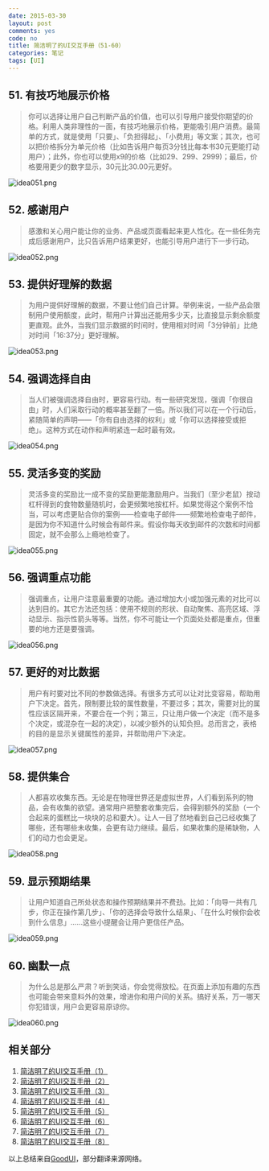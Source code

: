 ```yaml
---
date: 2015-03-30
layout: post
comments: yes
code: no
title: 简洁明了的UI交互手册（51-60）
categories: 笔记
tags: [UI]
---
```


## 51. 有技巧地展示价格

> 你可以选择让用户自己判断产品的价值，也可以引导用户接受你期望的价格。利用人类非理性的一面，有技巧地展示价格，更能吸引用户消费。最简单的方式，就是使用「只要」、「负担得起」、「小费用」等文案；其次，也可以把价格拆分为单元价格（比如告诉用户每页3分钱比每本书30元更能打动用户）；此外，你也可以使用x9的价格（比如29、299、2999)；最后，价格要用更少的数字显示，30元比30.00元更好。

![idea051.png][1]

## 52. 感谢用户

> 感激和关心用户能让你的业务、产品或页面看起来更人性化。在一些任务完成后感谢用户，比只告诉用户结果更好，也能引导用户进行下一步行动。

![idea052.png][2]

## 53. 提供好理解的数据

> 为用户提供好理解的数据，不要让他们自己计算。举例来说，一些产品会限制用户使用额度，此时，帮用户计算出还能用多少天，比直接显示剩余额度更直观。此外，当我们显示数据的时间时，使用相对时间「3分钟前」比绝对时间「16:37分」更好理解。

![idea053.png][3]

## 54. 强调选择自由

> 当人们被强调选择自由时，更容易行动。有一些研究发现，强调「你很自由」时，人们采取行动的概率甚至翻了一倍。所以我们可以在一个行动后，紧随简单的声明——「你有自由选择的权利」或「你可以选择接受或拒绝」。这种方式在动作和声明紧连一起时最有效。

![idea054.png][4]

## 55. 灵活多变的奖励

> 灵活多变的奖励比一成不变的奖励更能激励用户。当我们（至少老鼠）按动杠杆得到的食物数量随机时，会更频繁地按杠杆。如果觉得这个案例不恰当，可以考虑更贴合你的案例——检查电子邮件——频繁地检查电子邮件，是因为你不知道什么时候会有邮件来。假设你每天收到邮件的次数和时间都固定，就不会那么上瘾地检查了。

![idea055.png][5]

## 56. 强调重点功能

> 强调重点，让用户注意最重要的功能。通过增加大小或加强元素的对比可以达到目的。其它方法还包括：使用不规则的形状、自动聚焦、高亮区域、浮动显示、指示性箭头等等。当然，你不可能让一个页面处处都是重点，但重要的地方还是要强调。

![idea056.png][6]

## 57. 更好的对比数据

> 用户有时要对比不同的参数做选择。有很多方式可以让对比变容易，帮助用户下决定。首先，限制要比较的属性数量，不要过多；其次，需要对比的属性应该区隔开来，不要合在一个列；第三，只让用户做一个决定（而不是多个决定，或混杂在一起的决定），以减少额外的认知负担。总而言之，表格的目的是显示关键属性的差异，并帮助用户下决定。

![idea057.png][7]

## 58. 提供集合

> 人都喜欢收集东西。无论是在物理世界还是虚拟世界，人们看到系列的物品，会有收集的欲望。通常用户把整套收集完后，会得到额外的奖励（一个合起来的蛋糕比一块块的总和要大）。让人一目了然地看到自己已经收集了哪些，还有哪些未收集，会更有动力继续。最后，如果收集的是稀缺物，人们的动力也会更足。

![idea058.png][8]

## 59. 显示预期结果

> 让用户知道自己所处状态和操作预期结果并不费劲。比如：「向导一共有几步，你正在操作第几步」、「你的选择会导致什么结果」、「在什么时候你会收到什么信息」……这些小提醒会让用户更信任产品。

![idea059.png][9]

## 60. 幽默一点

> 为什么总是那么严肃？听到笑话，你会觉得放松。在页面上添加有趣的东西也可能会带来意料外的效果，增进你和用户间的关系。搞好关系，万一哪天你犯错误，用户会更容易原谅你。

![idea060.png][10]


  [1]: https://wangdaodao.com/usr/uploads/2019/01/2180649352.png
  [2]: https://wangdaodao.com/usr/uploads/2019/01/3574873595.png
  [3]: https://wangdaodao.com/usr/uploads/2019/01/2285362973.png
  [4]: https://wangdaodao.com/usr/uploads/2019/01/1423832364.png
  [5]: https://wangdaodao.com/usr/uploads/2019/01/3407223952.png
  [6]: https://wangdaodao.com/usr/uploads/2019/01/2821069358.png
  [7]: https://wangdaodao.com/usr/uploads/2019/01/3325463767.png
  [8]: https://wangdaodao.com/usr/uploads/2019/01/733564626.png
  [9]: https://wangdaodao.com/usr/uploads/2019/01/4030126109.png
  [10]: https://wangdaodao.com/usr/uploads/2019/01/1507273588.png

## 相关部分

1. [简洁明了的UI交互手册（1）](/2014-08-05/good-ui-01.html)
2. [简洁明了的UI交互手册（2）](/2014-08-08/good-ui-02.html)
3. [简洁明了的UI交互手册（3）](/2014-08-09/good-ui-03.html)
4. [简洁明了的UI交互手册（4）](/2014-08-09/good-ui-04.html)
5. [简洁明了的UI交互手册（5）](/2014-08-13/good-ui-05.html)
6. [简洁明了的UI交互手册（6）](/2015-03-30/good-ui-06.html)
7. [简洁明了的UI交互手册（7）](/2015-07-03/good-ui-07.html)
8. [简洁明了的UI交互手册（8）](/2015-07-09/good-ui-08.html)

以上总结来自[GoodUI](http://www.goodui.org/)，部分翻译来源网络。